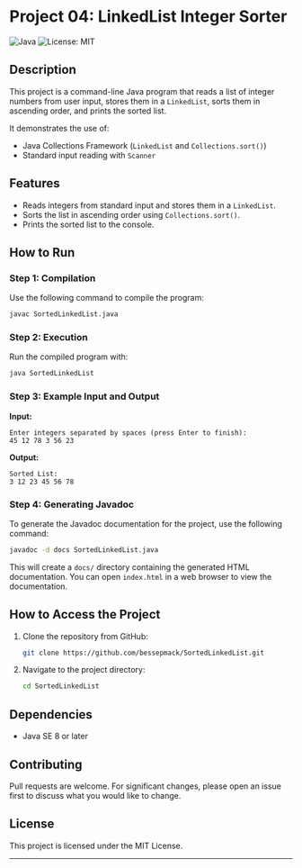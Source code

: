 # Project 04: LinkedList Integer Sorter
![Java](https://img.shields.io/badge/Java-8-blue)
![License: MIT](https://img.shields.io/badge/License-MIT-green)


## Description
This project is a command-line Java program that reads a list of integer numbers from user input, stores them in a `LinkedList`, sorts them in ascending order, and prints the sorted list.

It demonstrates the use of:
- Java Collections Framework (`LinkedList` and `Collections.sort()`)
- Standard input reading with `Scanner`

## Features
- Reads integers from standard input and stores them in a `LinkedList`.
- Sorts the list in ascending order using `Collections.sort()`.
- Prints the sorted list to the console.

## How to Run

### Step 1: Compilation
Use the following command to compile the program:
```sh
javac SortedLinkedList.java
```

### Step 2: Execution
Run the compiled program with:
```sh
java SortedLinkedList
```

### Step 3: Example Input and Output
**Input:**
```
Enter integers separated by spaces (press Enter to finish):
45 12 78 3 56 23
```

**Output:**
```
Sorted List:
3 12 23 45 56 78
```

### Step 4: Generating Javadoc
To generate the Javadoc documentation for the project, use the following command:
```sh
javadoc -d docs SortedLinkedList.java
```

This will create a `docs/` directory containing the generated HTML documentation. You can open `index.html` in a web browser to view the documentation.

## How to Access the Project
1. Clone the repository from GitHub:
    ```sh
    git clone https://github.com/bessepmack/SortedLinkedList.git
    ```
2. Navigate to the project directory:
    ```sh
    cd SortedLinkedList
    ```

## Dependencies
- Java SE 8 or later

## Contributing
Pull requests are welcome. For significant changes, please open an issue first to discuss what you would like to change.


## License
This project is licensed under the MIT License.

---